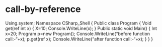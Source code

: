 # call-by-reference
Using.system;
Namespace CSharp_Shell
{
    Public class Program 
    {
    	Void get(ref int x)
    	{
    	X=10;
    	Console.WriteLine(x);
    	}
        Public static void Main()
        {			Int x=20;
			Program p=new Program();
			Console.WriteLine(“before function call:-“+x);
			p.get(ref x);
			Console.WriteLine(“after function call:-“+x);       }     }  }
